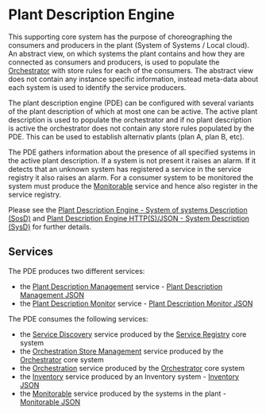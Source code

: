 # Plant Description Engine
 
This supporting core system has the purpose of choreographing the consumers and producers in the plant (System of Systems / Local cloud).
An abstract view, on which systems the plant contains and how they are connected as consumers and producers, is used to populate the [Orchestrator](#orchestrator) with store rules for each of the consumers. The abstract view does not contain any instance specific information, instead meta-data about each system is used to identify the service producers.

The plant description engine (PDE) can be configured with several variants of the plant description of which at most one can be active. The active plant description is used to populate the orchestrator and if no plant description is active the orchestrator does not contain any store rules populated by the PDE. This can be used to establish alternativ plants (plan A, plan B, etc).

The PDE gathers information about the presence of all specified systems in the active plant description. If a system is not present it raises an alarm. If it detects that an unknown system has registered a service in the service registry it also raises an alarm. For a consumer system to be monitored the system must produce the [Monitorable] service and hence also register in the service registry.

Please see the [Plant Description Engine - System of systems Description (SosD)] and [Plant Description Engine HTTP(S)/JSON - System Description (SysD)] for further details.

## Services

The PDE produces two different services:
 + the [Plant Description Management] service - [Plant Description Management JSON]
 + the [Plant Description Monitor] service - [Plant Description Monitor JSON]
 
The PDE consumes the following services:
 + the [Service Discovery] service produced by the [Service Registry] core system
 + the [Orchestration Store Management] service produced by the [Orchestrator] core system
 + the [Orchestration] service produced by the [Orchestrator] core system
 + the [Inventory] service produced by an Inventory system - [Inventory JSON]
 + the [Monitorable] service produced by the systems in the plant - [Monitorable JSON]
    
  
[Authorization]:README.md#authorization
[AuthorizationControl]:README.md#authorization
[Inventory]:/documentation/plant-description-engine/inventory-sd.md
[Inventory JSON]:/documentation/plant-description-engine/inventory-idd-http-json.md
[Monitorable]:/documentation/plant-description-engine/monitorable-sd.md
[Monitorable JSON]:/documentation/plant-description-engine/monitorable-idd-http-json.md
[Orchestrator]:README.md#orchestrator
[Orchestration]:README.md#orchestrator
[Orchestration Store Management]:README.md#orchestrator
[Plant Description Monitor]:/documentation/plant-description-engine/plant-description-monitor-sd.md
[Plant Description Monitor JSON]:/documentation/plant-description-engine/plant-description-monitor-idd-http-json.md
[Plant Description Management]:/documentation/plant-description-engine/plant-description-management-sd.md
[Plant Description Management JSON]:/documentation/plant-description-engine/plant-description-management-idd-http-json.md
[Plant Description Engine HTTP(S)/JSON - System Description (SysD)]:/documentation/plant-description-engine/plant-description-engine-sysd.md
[Plant Description Engine - System of systems Description (SosD)]:/documentation/plant-description-engine/plant-description-engine-sosd.md
[Service Discovery]:README.md#serviceregistry_usecases
[Service Registry]:README.md#serviceregistry
